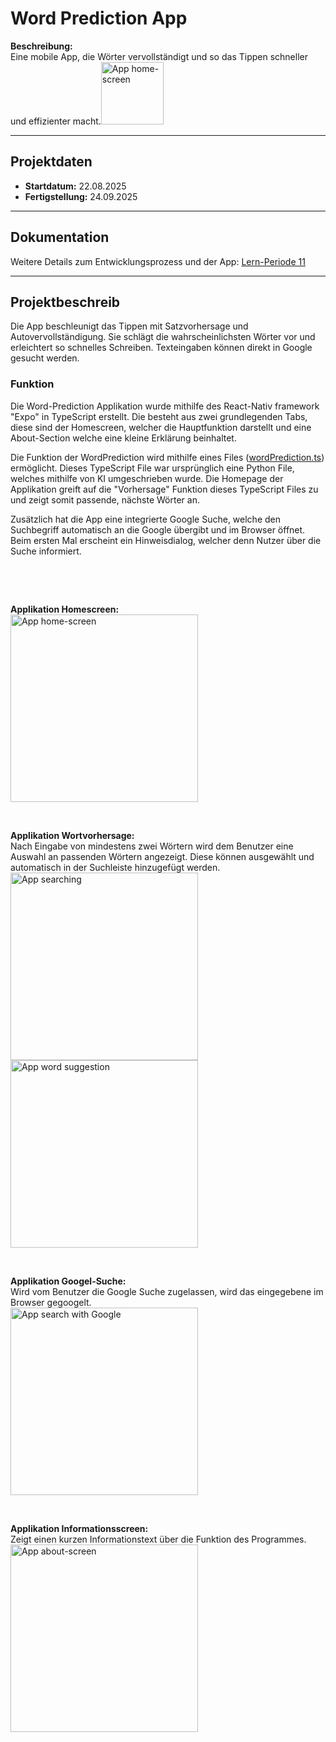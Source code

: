 # Word Prediction App

**Beschreibung:**  
Eine mobile App, die Wörter  vervollständigt und so das Tippen schneller und effizienter macht.<img src="https://github.com/Fynn8962/Lern-Periode-11/blob/main/images/word_prediction_icon.png" alt="App home-screen" width="100" style="margin=20">                    


---

## Projektdaten

- **Startdatum:** 22.08.2025  
- **Fertigstellung:** 24.09.2025

---

## Dokumentation
Weitere Details zum Entwicklungsprozess und der App: [Lern-Periode 11](https://github.com/Fynn8962/Lern-Periode-11)

---

## Projektbeschreib

Die App beschleunigt das Tippen mit Satzvorhersage und Autovervollständigung. Sie schlägt die wahrscheinlichsten Wörter vor und erleichtert so schnelles Schreiben. Texteingaben können direkt in Google gesucht werden.

### Funktion           
Die Word-Prediction Applikation wurde mithilfe des React-Nativ framework "Expo" in TypeScript erstellt. Die besteht aus zwei grundlegenden Tabs, diese sind der Homescreen, welcher die Hauptfunktion darstellt und eine About-Section welche eine kleine Erklärung beinhaltet. 

Die Funktion der WordPrediction wird mithilfe eines Files ([wordPrediction.ts](https://github.com/Fynn8962/word_prediction_app/tree/main/utils)) ermöglicht. Dieses TypeScript File war ursprünglich eine Python File, welches mithilfe von KI umgeschrieben wurde. Die Homepage der Applikation greift auf die "Vorhersage" Funktion dieses TypeScript Files zu und zeigt somit passende, nächste Wörter an. 

Zusätzlich hat die App eine integrierte Google Suche, welche den Suchbegriff automatisch an die Google übergibt und im Browser öffnet. Beim ersten Mal erscheint ein Hinweisdialog, welcher denn Nutzer über die Suche informiert.

 &nbsp;

  &nbsp;


**Applikation Homescreen:**                                       
<img src="https://github.com/Fynn8962/Lern-Periode-11/blob/main/images/word_prediction_home.jpg" alt="App home-screen" width="300" >                     

 &nbsp;

**Applikation Wortvorhersage:**                                
Nach Eingabe von mindestens zwei Wörtern wird dem Benutzer eine Auswahl an passenden Wörtern angezeigt. Diese können ausgewählt und automatisch in der Suchleiste hinzugefügt werden.                        
<img src="https://github.com/Fynn8962/Lern-Periode-11/blob/main/images/word_prediction_search.jpg" alt="App searching" width="300" >
<img src="https://github.com/Fynn8962/Lern-Periode-11/blob/main/images/word_prediction_suggestion.jpg" alt="App word suggestion" width="300" >

 &nbsp;

**Applikation Googel-Suche:**               
Wird vom Benutzer die Google Suche zugelassen, wird das eingegebene im Browser gegoogelt.                        
<img src="https://github.com/Fynn8962/Lern-Periode-11/blob/main/images/word_prediction_search_google.jpg" alt="App search with Google" width="300" >

 &nbsp;

**Applikation Informationsscreen:**                     
Zeigt einen kurzen Informationstext über die Funktion des Programmes.           
<img src="https://github.com/Fynn8962/Lern-Periode-11/blob/main/images/word_prediction_about.jpg" alt="App about-screen" width="300" >

